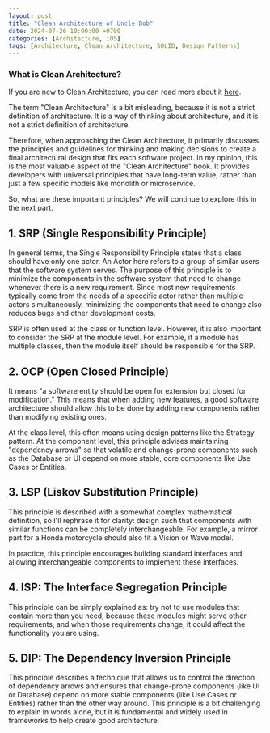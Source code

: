 ```yaml
---
layout: post
title: "Clean Architecture of Uncle Bob"
date: 2024-07-26 10:00:00 +0700
categories: [Architecture, iOS]
tags: [Architecture, Clean Architecture, SOLID, Design Patterns]
---
```


### What is Clean Architecture?

If you are new to Clean Architecture, you can read more about it [here](https://blog.cleancoder.com/uncle-bob/2012/08/13/the-clean-architecture.html).

The term "Clean Architecture" is a bit misleading, because it is not a strict definition of architecture. It is a way of thinking about architecture, and it is not a strict definition of architecture.

Therefore, when approaching the Clean Architecture, it primarily discusses the principles and guidelines for thinking and making decisions to create a final architectural design that fits each software project. In my opinion, this is the most valuable aspect of the "Clean Architecture" book. It provides developers with universal principles that have long-term value, rather than just a few specific models like monolith or microservice.

So, what are these important principles? We will continue to explore this in the next part. 

## 1. SRP (Single Responsibility Principle)
In general terms, the Single Responsibility Principle states that a class should have only one actor. An Actor here refers to a group of similar users that the software system serves.
The purpose of this principle is to minimize the components in the software system that need to change whenever there is a new requirement. Since most new requirements typically come from the needs of a speccific  actor rather than multiple actors simultaneously, minimizing the components that need to change also reduces bugs and other development costs.

SRP is often used at the class or function level. However, it is also important to consider the SRP at the module level. For example, if a module has multiple classes, then the module itself should be responsible for the SRP.

## 2. OCP (Open Closed Principle)
It means "a software entity should be open for extension but closed for modification." This means that when adding new features, a good software architecture should allow this to be done by adding new components rather than modifying existing ones.

At the class level, this often means using design patterns like the Strategy pattern. At the component level, this principle advises maintaining "dependency arrows" so that volatile and change-prone components such as the Database or UI depend on more stable, core components like Use Cases or Entities.

## 3. LSP (Liskov Substitution Principle)
This principle is described with a somewhat complex mathematical definition, so I'll rephrase it for clarity: design such that components with similar functions can be completely interchangeable. For example, a mirror part for a Honda motorcycle should also fit a Vision or Wave model.

In practice, this principle encourages building standard interfaces and allowing interchangeable components to implement these interfaces.

## 4. ISP: The Interface Segregation Principle
This principle can be simply explained as: try not to use modules that contain more than you need, because these modules might serve other requirements, and when those requirements change, it could affect the functionality you are using.

## 5. DIP: The Dependency Inversion Principle
This principle describes a technique that allows us to control the direction of dependency arrows and ensures that change-prone components (like UI or Database) depend on more stable components (like Use Cases or Entities) rather than the other way around. This principle is a bit challenging to explain in words alone, but it is fundamental and widely used in frameworks to help create good architecture. 
